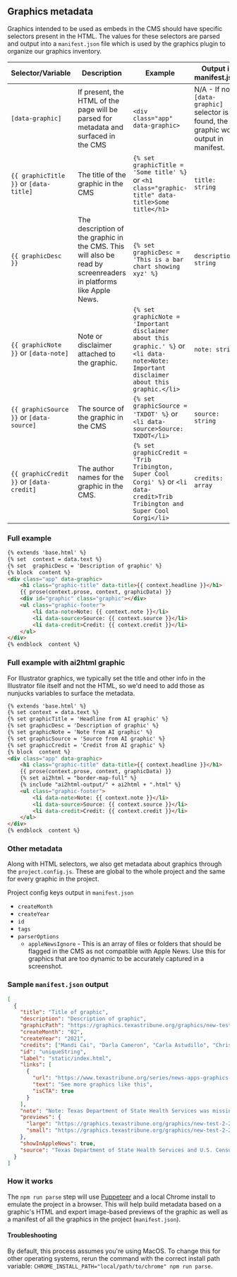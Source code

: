 ## Graphics metadata

Graphics intended to be used as embeds in the CMS should have specific selectors present in the HTML. The values for these selectors are parsed and output into a `manifest.json` file which is used by the graphics plugin to organize our graphics inventory.


| Selector/Variable | Description | Example | Output in manifest.json |
|--|--|--|--|
| `[data-graphic]` | If present, the HTML of the page will be parsed for metadata and surfaced in the CMS | `<div class="app" data-graphic>` | N/A - If no `[data-graphic]` selector is found, the graphic won't output in manifest. |
| `{{ graphicTitle }}` or `[data-title]` | The title of the graphic in the CMS | `{% set  graphicTitle = 'Some title' %}` or `<h1 class="graphic-title" data-title>Some title</h1>` | `title: string` |
| `{{ graphicDesc }}` | The description of the graphic in the CMS. This will also be read by screenreaders in platforms like Apple News. | `{% set graphicDesc = 'This is a bar chart showing xyz' %}` | `description: string` |
| `{{ graphicNote }}` or `[data-note]` | Note or disclaimer attached to the graphic. | `{% set graphicNote = 'Important disclaimer about this graphic.' %}` or `<li data-note>Note: Important disclaimer about this graphic.</li>` | `note: string` |
| `{{ graphicSource }}` or `[data-source]` | The source of the graphic in the CMS | `{% set  graphicSource = 'TXDOT' %}` or `<li data-source>Source: TXDOT</li>` | `source: string` |
| `{{ graphicCredit }}` or `[data-credit]` | The author names for the graphic in the CMS. | `{% set  graphicCredit = 'Trib Tribington, Super Cool Corgi' %}` or `<li data-credit>Trib Tribington and Super Cool Corgi</li>`  | `credits: array` |

### Full example
```html
{% extends 'base.html' %}
{% set  context = data.text %}
{% set  graphicDesc = 'Description of graphic' %}
{% block  content %}
<div class="app" data-graphic>
	<h1 class="graphic-title" data-title>{{ context.headline }}</h1>
	{{ prose(context.prose, context, graphicData) }}
	<div id="graphic" class="graphic"></div>
	<ul class="graphic-footer">
		<li data-note>Note: {{ context.note }}</li>
		<li data-source>Source: {{ context.source }}</li>
		<li data-credit>Credit: {{ context.credit }}</li>
	</ul>
</div>
{% endblock  content %}
```
### Full example with ai2html graphic

For Illustrator graphics, we typically set the title and other info in the Illustrator file itself and not the HTML, so we'd need to add those as nunjucks variables to surface the metadata.

```html
{% extends 'base.html' %}
{% set context = data.text %}
{% set graphicTitle = 'Headline from AI graphic' %}
{% set graphicDesc = 'Description of graphic' %}
{% set graphicNote = 'Note from AI graphic' %}
{% set graphicSource = 'Source from AI graphic' %}
{% set graphicCredit = 'Credit from AI graphic' %}
{% block  content %}
<div class="app" data-graphic>
	<h1 class="graphic-title" data-title>{{ context.headline }}</h1>
	{{ prose(context.prose, context, graphicData) }}
	{% set ai2html = "border-map-full" %}
	{% include "ai2html-output/" + ai2html + ".html" %}
	<ul class="graphic-footer">
		<li data-note>Note: {{ context.note }}</li>
		<li data-source>Source: {{ context.source }}</li>
		<li data-credit>Credit: {{ context.credit }}</li>
	</ul>
</div>
{% endblock  content %}
```

### Other metadata

Along with HTML selectors, we also get metadata about graphics through the `project.config.js`. These are global to the whole project and the same for every graphic in the project.

Project config keys output in `manifest.json`
- `createMonth`
- `createYear`
- `id`
- `tags`
- `parserOptions`
	- `appleNewsIgnore` - This is an array of files or folders that should be flagged in the CMS as not compatible with Apple News. Use this for graphics that are too dynamic to be accurately captured in a screenshot.

### Sample `manifest.json` output

```json
[
  {
    "title": "Title of graphic",
    "description": "Description of graphic",
    "graphicPath": "https://graphics.texastribune.org/graphics/new-test-2-2021-02/static/",
    "createMonth": "02",
    "createYear": "2021",
    "credits": ["Mandi Cai", "Darla Cameron", "Carla Astudillo", "Chris Essig"],
    "id": "uniqueString",
    "label": "static/index.html",
    "links": [
      {
        "url": "https://www.texastribune.org/series/news-apps-graphics-databases/",
        "text": "See more graphics like this",
        "isCTA": true
      }
    ],
    "note": "Note: Texas Department of State Health Services was missing data last year.",
    "previews": {
      "large": "https://graphics.texastribune.org/graphics/new-test-2-2021-02/static/preview-large.png",
      "small": "https://graphics.texastribune.org/graphics/new-test-2-2021-02/static/preview-small.png"
    },
    "showInAppleNews": true,
    "source": "Texas Department of State Health Services and U.S. Census ACS 2018 population estimates"
  }
]

```


### How it works

The `npm run parse` step will use [Puppeteer](https://github.com/puppeteer/puppeteer) and a local Chrome install to emulate the project in a browser. This will help build metadata based on a graphic's HTML and export image-based previews of the graphic as well as a manifest of all the graphics in the project (`manifest.json`).

#### Troubleshooting
By default, this process assumes you're using MacOS. To change this for other operating systems, rerun the command with the correct install path variable: `CHROME_INSTALL_PATH="local/path/to/chrome" npm run parse`.
